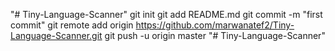 "# Tiny-Language-Scanner"  git init git add README.md git commit -m "first commit" git remote add origin https://github.com/marwanatef2/Tiny-Language-Scanner.git git push -u origin master
"# Tiny-Language-Scanner" 
